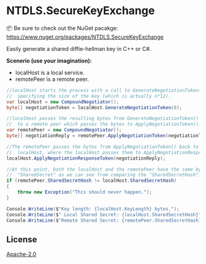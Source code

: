 # NTDLS.SecureKeyExchange

📦 Be sure to check out the NuGet pacakge: https://www.nuget.org/packages/NTDLS.SecureKeyExchange

Easily generate a shared diffie-hellman key in C++ or C#.

**Scenerio (use your imagination):**
* localHost is a local service.
* remotePeer is a remote peer.

```csharp
//localHost starts the process with a call to GenerateNegotiationToken(),
//  specifying the size of the key (which is actually n*12).
var localHost = new CompoundNegotiator();
byte[] negotiationToken = localHost.GenerateNegotiationToken(8);

//localHost passes the resulting bytes from GenerateNegotiationToken()
//  to a remote peer which passes the bytes to ApplyNegotiationToken().
var remotePeer = new CompoundNegotiator();
byte[] negotiationReply = remotePeer.ApplyNegotiationToken(negotiationToken);

//The remotePeer passes the bytes from ApplyNegotiationToken() back to the 
//  localHost, where the localHost passes them to ApplyNegotiationResponseToken()
localHost.ApplyNegotiationResponseToken(negotiationReply);

//At this point, both the localHost and the remotePeer have the same bytes in
//  "SharedSecret" as we can see from comparing the "SharedSecretHash".
if (remotePeer.SharedSecretHash != localHost.SharedSecretHash)
{
    throw new Exception("This should never happen.");
}

Console.WriteLine($"Key length: {localHost.KeyLength} bytes.");
Console.WriteLine($" Local Shared Secret: {localHost.SharedSecretHash}");
Console.WriteLine($"Remote Shared Secret: {remotePeer.SharedSecretHash}");
```

## License
[Apache-2.0](https://choosealicense.com/licenses/apache-2.0/)
